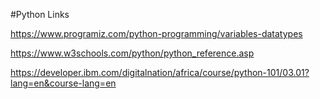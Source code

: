 #Python Links

https://www.programiz.com/python-programming/variables-datatypes

https://www.w3schools.com/python/python_reference.asp

https://developer.ibm.com/digitalnation/africa/course/python-101/03.01?lang=en&course-lang=en
